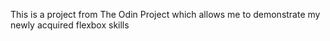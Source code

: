 This is a project from The Odin Project which allows me to demonstrate my
newly acquired flexbox skills